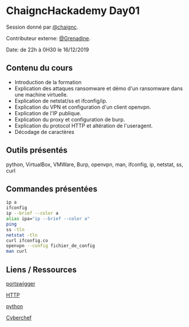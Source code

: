 # ChaigncHackademy Day01
Session donné par [@chaignc][@chaignc].

Contributeur externe: [@Grenadine][@Grenadine].

Date: de 22h à 0H30 le 16/12/2019

## Contenu du cours

* Introduction de la formation
* Explication des attaques ransomware et démo d'un ransomware dans une machine virtuelle.
* Explication de netstat/ss et ifconfig/ip.
* Explication du VPN et configuration d'un client openvpn.
* Explication de l'IP publique.
* Explication du proxy et configuration de burp.
* Explication du protocol HTTP et altération de l'useragent.
* Décodage de caractères

## Outils présentés

python, VirtualBox, VMWare, Burp, openvpn, man, ifconfig, ip, netstat, ss, curl

## Commandes présentées
```sh
ip a
ifconfig
ip --brief --color a
alias ipa="ip --brief --color a"
ping
ss -tln
netstat -tln
curl ifconfig.co
openvpn --config fichier_de_config
man curl
```

## Liens / Ressources
[portswigger](https://portswigger.net/burp/communitydownload)

[HTTP](https://fr.wikipedia.org/wiki/Hypertext_Transfer_Protocol)

[python](https://www.python.org/)

[Cyberchef](https://gchq.github.io/CyberChef/)

[@chaignc]:https://twitter.com/chaignc
[hexpresso]:https://hexpresso.github.io
[@Grenadine]:https://twitter.com/Greynardine
[@SaxX]:https://twitter.com/_saxx_
